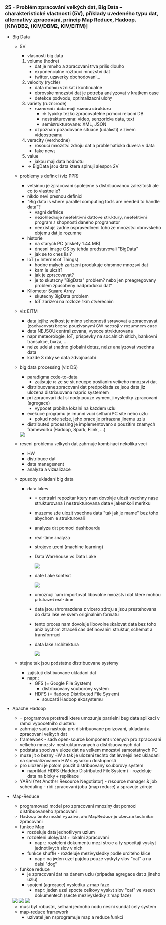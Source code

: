 ### 25 - Problém zpracování velkých dat, Big Data – charakteristické vlastnosti (5V), příklady uvedeného typu dat, alternativy zpracování, princip Map Reduce, Hadoop. [KIV/DB2, (KIV/DBM2, KIV/EITM)]

- Big Data
  - 5V
    - vlasnosti big data
    1) volume (hodne)
        - dat je mnoho a zpracovani trva prilis dlouho
        - exponencialne roztouci mnozstvi dat
        - twitter, uzaverky obchodovani...
    2) velocity (rychle)
        - data mohou vznikat i kontinualne
        - obrovske mnozstvi dat je potreba analyzovat v kratkem case
        - detekce podvodu, optimalizacni ulohy
    3) variety (ruznorode)
        - ruznoroda data maji ruznou strukturu
            - => typicky tezko zpracovatelne pomoci relacni DB
            - nestrukturovana: video, senzoricka data, text
            - semistrukturovane: XML, JSON
        - ozpoznani pozadovane situace (udalosti) v zivem videostreamu
    4) veracity (verohodne)
        - rosouci mnozstvi zdroju dat a problematicka duvera v data
        - fake news
    5) value
        - jakou maji data hodnotu
    - => BigData jsou data ktera splnuji alespon 2V

  - problemy s definici (viz PPR)
    - vetsinou je zpracovani spolejene s distribuovanou zalezitosti ale co to vlastne je?
    - nikdo nevi presnou definici
    - "Big data is where parallel computing tools are needed to handle data"?
      - vagni definice
      - nezohlednuje neefektivni dattove struktury, neefektivni program a shopnosti daneho programator
      - neexistuje zadne ospravedlneni toho ze mnozstvi obrovskeho objemu dat je rozumne
    - historie
      - na starych PC (diskety 1.44 MB)
      - dnesni image OS by tehda predstavovali "BigData"
      - jak se to dnes lisi?
    - IoT (= Internet of Things)
      - hodne malych zarizeni produkuje ohromne mnozsvi dat
      - kam je ulozit?
      - jak je zpracovavat?
      - je to skutecny "BigData" problem? nebo jen preagregovany problem zpusobeny nadprodukci dat?
    - Kilometer Square Array
      - skutecny BigData problem
      - IoT zarizeni na rozloze 1km ctverecnim
  
  - viz EITM
    - data jejihz velikost je mimo schopnosti spravovat a zpracovavat (zachycovat) bezne pouzivanymi SW nastroji v rozumnem case
    - data NEJSOU centralizovana, vysoce strukturovana
    - napr meteorologie, IoT, prispevky na socialnich sitich, bankovni transakce, burza, ...
    - nelze udelat snadno globalni dotaz, nelze analyzovat vsechna data
    - kazde 3 roky se data zdvojnasobi

  - big data processing (viz DS)
    - paradigma code-to-data
      - zajistuje to ze se sit neucpe posilanim velkeho mnozstvi dat
    - distribuovane zpracovani dat predpoklada ze jsou data jiz ulozena distribuovana napric systemem
    - pri zpracovani dat si nody pouze vymenuji vysledky zpracovani (agregace)
      - vypocet probiha lokalni na kazdem uzlu
    - exekuce programu je imunni vuci selhani PC site nebo uzlu
      - pokud node selze, jeho prace je prirazena jinemu uzlu
    - distributed processing je implementovano s pouzitim znamych frameworku (Hadoop, Spark, Flink, ...)

    <img src="img/25/01.png">

  - reseni problemu velkych dat zahrnuje kombinaci nekolika veci
    - HW
    - distribuce dat
    - data management
    - analyza a vizualizace

  - zpusoby ukladani big data
    - data lakes
      - = centralni repozitar ktery nam dovoluje ulozit vsechny nase strukturovana i nestrukturovana data v jakemkoli meritku
      - muzeme zde ulozit vsechna data "tak jak je mame" bez toho abychom je strukturovali
      - analyza dat pomoci dashboardu
      - real-time analyza
      - strojove uceni (machine learning)
      - Data Warehouse vs Data Lake

        <img src="img/25/02.png">

      - date Lake kontext

        <img src="img/25/03.png">

      - umoznuji nam importovat libovolne mnozstvi dat ktere mohou prichazet real-time
      - data jsou shromazdena z vicero zdroju a jsou prestehovana do data lake ve svem originalnim formatu
      - tento proces nam dovoluje libovolne skalovat data bez toho aniz bychom ztraceli cas definovanim struktur, schemat a transformaci
      - data lake architektura

         <img src="img/25/04.png">

  - stejne tak jsou podstatne distribuovane systemy
    - zajistuji distibuovane ukladani dat
    - napr.:
      - GFS (= Google File System)
        - distribuovany souborovy system
      - HDFS (= Hadoop Distributed File System)
        - soucasti Hadoop ekosystemu

- Apache Hadoop
  - = programove prostredi ktere umozunje paralelni beg data aplikaci v ramci vypocetniho clusteru
  - zahrnuje sadu nastroju pro distribuovane porizovani, ukladani a zpracovani velkych dat
  - framewoek - sada open-source komponent urcenych pro zpracovani velkeho mnozstvi nestrukturovanych a distribuovanych dat
  - podstata spociva v uloze dat na velkem mnozstvi samostatnych PC
  - muze jit o bezny HW a tak je ulozeni techto dat levnejsi nez ukladani na specializovanem HW s vysokou dostupnosti
  - pro ulozeni je potom pouzit distribuovany souborovy system
    - napriklad HDFS (Haddop Distributed File System) - rozdeluje data na bloky + replikace
  - YARN (Yet Another Resource Negotiator) - resource manager & job scheduling - ridi zpracovani jobu (map reduce) a spravuje zdroje

- Map-Reduce
  - programovaci model pro zpracovani mnoziny dat pomoci distribuovaneho zpracovani
  - Hadoop tento model vyuziva, ale MapReduce je obecna technika zpracovani
  - funkce Map
    - rozdeluje data jednotlivym uzlum
    - rozdeleni ulohy/dat + lokalni zpracovani
      - napr.: rozdeleni dokumentu mezi stroje a ty spocitaji vyskyt jednotlivych slov v nich
    - funkce shuffle - rozdeluje mezivysledky podle urciteho klice
      - napr: na jeden uzel pujdou pouze vyskyty slov "cat" a na dalsi "dog"
  - funkce reduce
    - je zpracovani dat na danem uzlu (pripadna agregace dat z jineho uzlu)
    - spojeni (agregace) vysledku z map faze
      - napr: jeden uzel spocte celkovy vyskyt slov "cat" ve vsech dokumentech (secte mezivysledky z map faze)

   <img src="img/25/05.png">

   <img src="img/25/06.png">

   <img src="img/25/07.png">

  - musi byt robustni, selhani jednoho nodu nesmi sundat cely system
  - map-reduce framework
    - uzivatel jen naprogramuje map a reduce funkci
